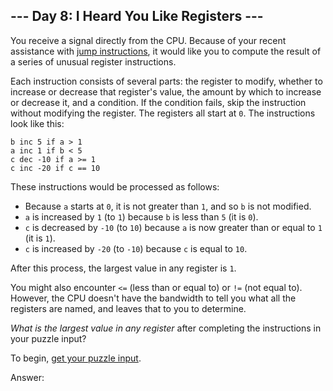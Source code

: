 ## \--- Day 8: I Heard You Like Registers ---

You receive a signal directly from the CPU. Because of your recent assistance with [jump instructions](5), it would like you to compute the result of a series of unusual register instructions.

Each instruction consists of several parts: the register to modify, whether to increase or decrease that register's value, the amount by which to increase or decrease it, and a condition. If the condition fails, skip the instruction without modifying the register. The registers all start at `0`. The instructions look like this:

```
b inc 5 if a > 1
a inc 1 if b < 5
c dec -10 if a >= 1
c inc -20 if c == 10

```

These instructions would be processed as follows:

-   Because `a` starts at `0`, it is not greater than `1`, and so `b` is not modified.
-   `a` is increased by `1` (to `1`) because `b` is less than `5` (it is `0`).
-   `c` is decreased by `-10` (to `10`) because `a` is now greater than or equal to `1` (it is `1`).
-   `c` is increased by `-20` (to `-10`) because `c` is equal to `10`.

After this process, the largest value in any register is `1`.

You might also encounter `<=` (less than or equal to) or `!=` (not equal to). However, the CPU doesn't have the bandwidth to tell you what all the registers are named, and leaves that to you to determine.

_What is the largest value in any register_ after completing the instructions in your puzzle input?

To begin, [get your puzzle input](8/input).

Answer:
